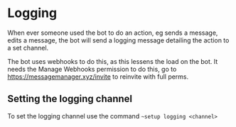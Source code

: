 # Logging

When ever someone used the bot to do an action, eg sends a message, edits a message, the bot will send a logging message detailing the action to a set channel.

The bot uses webhooks to do this, as this lessens the load on the bot.
It needs the Manage Webhooks permission to do this, go to https://messagemanager.xyz/invite to reinvite with full perms.

## Setting the logging channel

To set the logging channel use the command `~setup logging <channel>`
